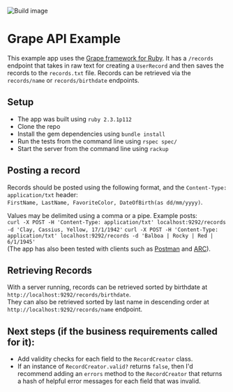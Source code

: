 ![Build image](https://travis-ci.org/mikeebert/user_records.svg?branch=master)

# Grape API Example

This example app uses the [Grape framework for Ruby](https://github.com/ruby-grape/grape). It has a `/records` endpoint that takes in raw text for creating a `UserRecord` and then saves the records to the `records.txt` file. Records can be retrieved via the `records/name` or `records/birthdate` endpoints.

## Setup
* The app was built using `ruby 2.3.1p112`
* Clone the repo
* Install the gem dependencies using `bundle install`
* Run the tests from the command line using `rspec spec/`
* Start the server from the command line using `rackup`

## Posting a record

Records should be posted using the following format, and the `Content-Type: application/txt` header:  
`FirstName, LastName, FavoriteColor, DateOfBirth(as dd/mm/yyyy)`.

Values may be delimited using a comma or a pipe. Example posts:  
`curl -X POST -H 'Content-Type: application/txt' localhost:9292/records -d 'Clay, Cassius, Yellow, 17/1/1942'`
`curl -X POST -H 'Content-Type: application/txt' localhost:9292/records -d 'Balboa | Rocky | Red | 6/1/1945'`  
(The app has also been tested with clients such as [Postman](https://chrome.google.com/webstore/detail/postman/fhbjgbiflinjbdggehcddcbncdddomop?utm_source=chrome-app-launcher-info-dialog) and [ARC](https://chrome.google.com/webstore/detail/advanced-rest-client/hgmloofddffdnphfgcellkdfbfbjeloo?utm_source=chrome-app-launcher-info-dialog)).

## Retrieving Records

With a server running, records can be retrieved sorted by birthdate at `http://localhost:9292/records/birthdate`.  
They can also be retrieved sorted by last name in descending order at `http://localhost:9292/records/name` endpoint.

## Next steps (if the business requirements called for it):
* Add validity checks for each field to the `RecordCreator` class.
* If an instance of `RecordCreator.valid?` returns `false`, then I'd recommend adding an `errors` method to the `RecordCreator` that returns a hash of helpful error messages for each field that was invalid.
